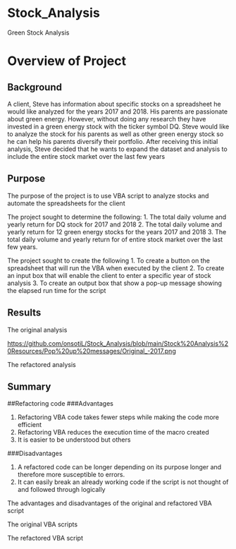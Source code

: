 # Stock_Analysis
Green Stock Analysis

# Overview of Project

## Background
A client, Steve has information about specific stocks on a spreadsheet he would like analyzed for the years 2017 and 2018. His parents are passionate about green energy. However, without doing any research they have invested in a green energy stock with the ticker symbol DQ. Steve would like to analyze the stock for his parents as well as other green energy stock so he can help his parents diversify their portfolio. After receiving this initial analysis, Steve decided that he wants to expand the dataset and analysis to include the entire stock market over the last few years

## Purpose

The purpose of the project is to use VBA script to analyze stocks and automate the spreadsheets for the client 

The project sought to determine the following:
     1.	 The total daily volume and yearly return for DQ stock for 2017 and 2018
     2.	 The total daily volume and yearly return for 12 green energy stocks for the years 2017 and 2018
     3.	The total daily volume and yearly return for of entire stock market over the last few years.

The project sought to create the following
     1.	To create a button on the spreadsheet that will run the VBA when executed by the client
     2.	To create an input box that will enable the client to enter a specific year of stock analysis
     3.	To create an output box that show a pop-up message showing the elapsed run time for the script 

## Results
The original analysis
 
https://github.com/onsotiL/Stock_Analysis/blob/main/Stock%20Analysis%20Resources/Pop%20up%20messages/Original_-2017.png


The refactored analysis


## Summary

##Refactoring code 
###Advantages 
   1.	Refactoring VBA code takes fewer steps while making the code more efficient 
   2.	Refactoring VBA reduces the execution time of the macro created
   3.	It is easier to be understood but others


###Disadvantages
   1.	A refactored code can be longer depending on its purpose longer and therefore more susceptible to errors.
   2.	It can easily break an already working code if the script is not thought of and followed through logically

The advantages and disadvantages of the original and refactored VBA script 

The original VBA scripts 

The refactored VBA script 



